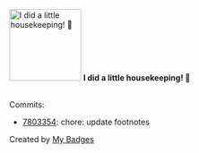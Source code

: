 <img src="https://my-badges.github.io/my-badges/chore-commit.png" alt="I did a little housekeeping! 🧹" title="I did a little housekeeping! 🧹" width="128">
<strong>I did a little housekeeping! 🧹</strong>
<br><br>

Commits:

- <a href="https://github.com/yeskunall/remy/commit/78033547857a7718c142f8cb232f816038983ba8">7803354</a>: chore: update footnotes


Created by <a href="https://github.com/my-badges/my-badges">My Badges</a>